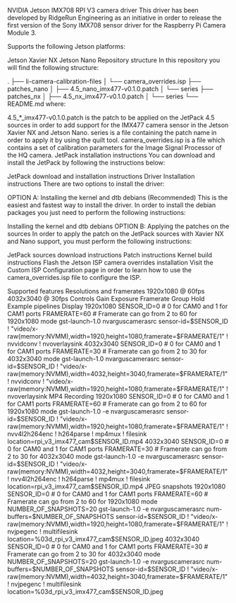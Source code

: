 NVIDIA Jetson IMX708 RPI V3 camera driver
This driver has been developed by RidgeRun Engineering as an initiative in order to release the first version of the Sony IMX708 sensor driver for the Raspberry Pi Camera Module 3.

Supports the following Jetson platforms:

Jetson Xavier NX
Jetson Nano
Repository structure
In this repository you will find the following structure:

.
├── li-camera-calibration-files
│   └── camera_overrides.isp
├── patches_nano
│   ├── 4.5_nano_imx477-v0.1.0.patch
│   └── series
├── patches_nx
│   ├── 4.5_nx_imx477-v0.1.0.patch
│   └── series
└── README.md
where:

4.5_*_imx477-v0.1.0.patch is the patch to be applied on the JetPack 4.5 sources in order to add support for the IMX477 camera sensor in the Jetson Xavier NX and Jetson Nano.
series is a file containing the patch name in order to apply it by using the quilt tool.
camera_overrides.isp is a file which contains a set of calibration parameters for the Image Signal Processor of the HQ camera.
JetPack installation instructions
You can download and install the JetPack by following the instructions below:

JetPack download and installation instructions
Driver Installation instructions
There are two options to install the driver:

OPTION A: Installing the kernel and dtb debians (Recommended)
This is the easiest and fastest way to install the driver. In order to install the debian packages you just need to perform the following instructions:

Installing the kernel and dtb debians
OPTION B: Applying the patches on the sources
In order to apply the patch on the JetPack sources with Xavier NX and Nano support, you must perform the following instructions:

JetPack sources download instructions
Patch instructions
Kernel build instructions
Flash the Jetson
ISP camera overrides installation
Visit the Custom ISP Configuration page in order to learn how to use the camera_overrides.isp file to configure the ISP.

Supported features
Resolutions and framerates
1920x1080 @ 60fps
4032x3040 @ 30fps
Controls
Gain
Exposure
Framerate
Group Hold
Example pipelines
Display
1920x1080
SENSOR_ID=0 # 0 for CAM0 and 1 for CAM1 ports
FRAMERATE=60 # Framerate can go from 2 to 60 for 1920x1080 mode
gst-launch-1.0 nvarguscamerasrc sensor-id=$SENSOR_ID ! "video/x-raw(memory:NVMM),width=1920,height=1080,framerate=$FRAMERATE/1" ! nvvidconv ! nvoverlaysink
4032x3040
SENSOR_ID=0 # 0 for CAM0 and 1 for CAM1 ports
FRAMERATE=30 # Framerate can go from 2 to 30 for 4032x3040 mode
gst-launch-1.0 nvarguscamerasrc sensor-id=$SENSOR_ID ! "video/x-raw(memory:NVMM),width=4032,height=3040,framerate=$FRAMERATE/1" ! nvvidconv ! "video/x-raw(memory:NVMM),width=1920,height=1080,framerate=$FRAMERATE/1" ! nvoverlaysink
MP4 Recording
1920x1080
SENSOR_ID=0 # 0 for CAM0 and 1 for CAM1 ports
FRAMERATE=60 # Framerate can go from 2 to 60 for 1920x1080 mode
gst-launch-1.0 -e nvarguscamerasrc sensor-id=$SENSOR_ID ! "video/x-raw(memory:NVMM),width=1920,height=1080,framerate=$FRAMERATE/1" ! nvv4l2h264enc ! h264parse ! mp4mux ! filesink location=rpi_v3_imx477_cam$SENSOR_ID.mp4
4032x3040
SENSOR_ID=0 # 0 for CAM0 and 1 for CAM1 ports
FRAMERATE=30 # Framerate can go from 2 to 30 for 4032x3040 mode
gst-launch-1.0 -e nvarguscamerasrc sensor-id=$SENSOR_ID ! "video/x-raw(memory:NVMM),width=4032,height=3040,framerate=$FRAMERATE/1" ! nvv4l2h264enc ! h264parse ! mp4mux ! filesink location=rpi_v3_imx477_cam$SENSOR_ID.mp4
JPEG snapshots
1920x1080
SENSOR_ID=0 # 0 for CAM0 and 1 for CAM1 ports
FRAMERATE=60 # Framerate can go from 2 to 60 for 1920x1080 mode
NUMBER_OF_SNAPSHOTS=20
gst-launch-1.0 -e nvarguscamerasrc num-buffers=$NUMBER_OF_SNAPSHOTS sensor-id=$SENSOR_ID ! "video/x-raw(memory:NVMM),width=1920,height=1080,framerate=$FRAMERATE/1" ! nvjpegenc ! multifilesink location=%03d_rpi_v3_imx477_cam$SENSOR_ID.jpeg
4032x3040
SENSOR_ID=0 # 0 for CAM0 and 1 for CAM1 ports
FRAMERATE=30 # Framerate can go from 2 to 30 for 4032x3040 mode
NUMBER_OF_SNAPSHOTS=20
gst-launch-1.0 -e nvarguscamerasrc num-buffers=$NUMBER_OF_SNAPSHOTS sensor-id=$SENSOR_ID ! "video/x-raw(memory:NVMM),width=4032,height=3040,framerate=$FRAMERATE/1" ! nvjpegenc ! multifilesink location=%03d_rpi_v3_imx477_cam$SENSOR_ID.jpeg